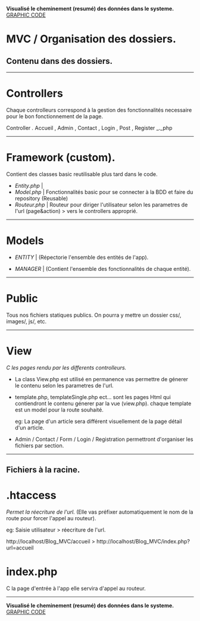 **Visualisé le cheminement (resumé) des données dans le systeme.** [GRAPHIC CODE](MVC_explainaition/graphic_code.png)

# MVC / Organisation des dossiers.

## Contenu dans des dossiers.

---

# Controllers

Chaque controlleurs correspond à la gestion des fonctionnalités necessaire pour le bon fonctionnement de la page.

Controller _._ Accueil , Admin , Contact , Login , Post , Register \_.\_php

---

# Framework (custom).

Contient des classes basic reutilisable plus tard dans le code.

- _Entity.php_ |
- _Model.php_ | Fonctionnalités basic pour se connecter à la BDD et faire du repository (Reusable)
- _Routeur.php_ | Routeur pour diriger l'utilisateur selon les parametres de l'url (page&action) > vers le controllers approprié.

---

# Models

- _ENTITY_ | (Répectorie l'ensemble des entités de l'app).

- _MANAGER_ | (Contient l'ensemble des fonctionnalités de chaque entité).

---

# Public

Tous nos fichiers statiques publics. On pourra y mettre un dossier css/, images/, js/, etc.

---

# View

_C les pages rendu par les differents controlleurs._

- La class View.php est utilisé en permanence vas permettre de génerer le contenu selon les parametres de l'url.

- template.php, templateSingle.php ect... sont les pages Html qui contiendront le contenu génerer par la vue (view.php).
  chaque template est un model pour la route souhaité.

  eg: La page d'un article sera différent visuellement de la page détail d'un article.

- Admin / Contact / Form / Login / Registration permettront d'organiser les fichiers par section.

---

## Fichiers à la racine.

# .htaccess

_Permet la réecriture de l'url._ (Elle vas préfixer automatiquement le nom de la route pour forcer l'appel au routeur).

eg:
Saisie utilisateur > réecriture de l'url.

http://localhost/Blog_MVC/accueil > http://localhost/Blog_MVC/index.php?url=accueil

# index.php

C la page d'entrée à l'app elle servira d'appel au routeur.

---

**Visualisé le cheminement (resumé) des données dans le systeme.** [GRAPHIC CODE](MVC_explainaition/graphic_code.png)

